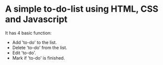 # A simple to-do-list using HTML, CSS and Javascript

It has 4 basic function: 
- Add 'to-do' to the list.
- Delete 'to-do' from the list.
- Edit 'to-do'.
- Mark if 'to-do' is finished.
